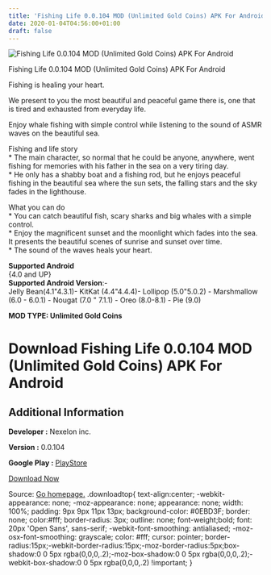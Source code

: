 ```yaml
---
title: 'Fishing Life 0.0.104 MOD (Unlimited Gold Coins) APK For Android'
date: 2020-01-04T04:56:00+01:00
draft: false
---
```


![Fishing Life 0.0.104 MOD (Unlimited Gold Coins) APK For Android](https://i0.wp.com/apkhome.net/wp-content/uploads/2020/01/Fishing-Life-0.0.104-MOD-Unlimited-Gold-Coins.png "Fishing Life 0.0.104 MOD (Unlimited Gold Coins) APK For Android")

  

Fishing Life 0.0.104 MOD (Unlimited Gold Coins) APK For Android

Fishing is healing your heart.

We present to you the most beautiful and peaceful game there is, one that is tired and exhausted from everyday life.

Enjoy whale fishing with simple control while listening to the sound of ASMR waves on the beautiful sea.

Fishing and life story  
\* The main character, so normal that he could be anyone, anywhere, went fishing for memories with his father in the sea on a very tiring day.  
\* He only has a shabby boat and a fishing rod, but he enjoys peaceful fishing in the beautiful sea where the sun sets, the falling stars and the sky fades in the lighthouse.

What you can do  
\* You can catch beautiful fish, scary sharks and big whales with a simple control.  
\* Enjoy the magnificent sunset and the moonlight which fades into the sea.  
It presents the beautiful scenes of sunrise and sunset over time.  
\* The sound of the waves heals your heart.

**Supported Android**  
{4.0 and UP}  
**Supported Android Version**:-  
Jelly Bean(4.1"4.3.1)- KitKat (4.4"4.4.4)- Lollipop (5.0"5.0.2) - Marshmallow (6.0 - 6.0.1) - Nougat (7.0 " 7.1.1) - Oreo (8.0-8.1) - Pie (9.0)

**MOD TYPE: Unlimited Gold Coins**

Download Fishing Life 0.0.104 MOD (Unlimited Gold Coins) APK For Android
========================================================================

Additional Information
----------------------

**Developer :** Nexelon inc.

**Version :** 0.0.104

**Google Play :** [PlayStore](https://play.google.com/store/apps/details?id=com.nexelon.fishinglife)

  

[Download Now](https://store4app.co/post/fishing-life-0-0-104-mod-unlimited-gold-coins-apk-for-android_1578069288)

  
Source: [Go homepage.](https://store4app.co/post/fishing-life-0-0-104-mod-unlimited-gold-coins-apk-for-android_1578069288) .downloadtop{ text-align:center; -webkit-appearance: none; -moz-appearance: none; appearance: none; width: 100%; padding: 9px 9px 11px 13px; background-color: #0EBD3F; border: none; color:#fff; border-radius: 3px; outline: none; font-weight;bold; font: 20px 'Open Sans', sans-serif; -webkit-font-smoothing: antialiased; -moz-osx-font-smoothing: grayscale; color: #fff; cursor: pointer; border-radius:15px;-webkit-border-radius:15px;-moz-border-radius:5px;box-shadow:0 0 5px rgba(0,0,0,.2);-moz-box-shadow:0 0 5px rgba(0,0,0,.2);-webkit-box-shadow:0 0 5px rgba(0,0,0,.2) !important; }
